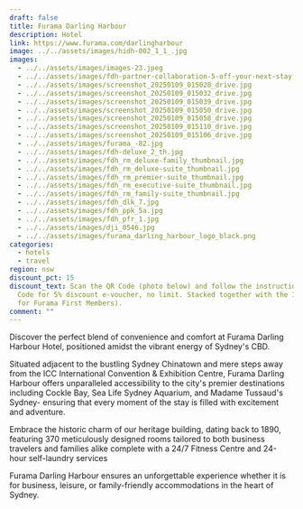 ```yaml
---
draft: false
title: Furama Darling Harbour
description: Hotel
link: https://www.furama.com/darlingharbour
image: ../../assets/images/hidh-002_1_1_.jpg
images:
  - ../../assets/images/images-23.jpeg
  - ../../assets/images/fdh-partner-collaboration-5-off-your-next-stay.png
  - ../../assets/images/screenshot_20250109_015028_drive.jpg
  - ../../assets/images/screenshot_20250109_015032_drive.jpg
  - ../../assets/images/screenshot_20250109_015039_drive.jpg
  - ../../assets/images/screenshot_20250109_015050_drive.jpg
  - ../../assets/images/screenshot_20250109_015058_drive.jpg
  - ../../assets/images/screenshot_20250109_015110_drive.jpg
  - ../../assets/images/screenshot_20250109_015106_drive.jpg
  - ../../assets/images/furama_-82.jpg
  - ../../assets/images/fdh-deluxe_2_th.jpg
  - ../../assets/images/fdh_rm_deluxe-family_thumbnail.jpg
  - ../../assets/images/fdh_rm_deluxe-suite_thumbnail.jpg
  - ../../assets/images/fdh_rm_premier-suite_thumbnail.jpg
  - ../../assets/images/fdh_rm_executive-suite_thumbnail.jpg
  - ../../assets/images/fdh_rm_family-suite_thumbnail.jpg
  - ../../assets/images/fdh_dlk_7.jpg
  - ../../assets/images/fdh_ppk_5a.jpg
  - ../../assets/images/fdh_pfr_1.jpg
  - ../../assets/images/dji_0546.jpg
  - ../../assets/images/furama_darling_harbour_logo_black.png
categories:
  - hotels
  - travel
region: nsw
discount_pct: 15
discount_text: Scan the QR Code (photo below) and follow the instructions. (QR
  Code for 5% discount e-voucher, no limit. Stacked together with the 10% off
  for Furama First Members).
comment: ""
---
```

Discover the perfect blend of convenience and comfort at Furama Darling Harbour Hotel, positioned amidst the vibrant energy of Sydney's CBD.

Situated adjacent to the bustling Sydney Chinatown and mere steps away from the ICC International Convention & Exhibition Centre, Furama Darling Harbour offers unparalleled accessibility to the city's premier destinations including Cockle Bay, Sea Life Sydney Aquarium, and Madame Tussaud's Sydney- ensuring that every moment of the stay is filled with excitement and adventure.

Embrace the historic charm of our heritage building, dating back to 1890, featuring 370 meticulously designed rooms tailored to both business travelers and families alike complete with a 24/7 Fitness Centre and 24-hour self-laundry services

Furama Darling Harbour ensures an unforgettable experience whether it is for business, leisure, or family-friendly accommodations in the heart of Sydney.
